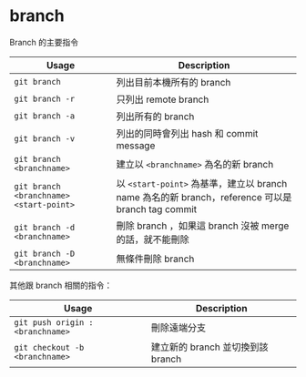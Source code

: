 branch
======

Branch 的主要指令

|  Usage  |  Description  |
|  -----  |  -----------  |
| `git branch` | 列出目前本機所有的 branch |
| `git branch -r` | 只列出 remote branch |
| `git branch -a` | 列出所有的 branch |
| `git branch -v` | 列出的同時會列出 hash 和 commit message |
| `git branch <branchname>` | 建立以 `<branchname>` 為名的新 branch |
| `git branch <branchname> <start-point>` | 以 `<start-point>` 為基準，建立以 branch name 為名的新 branch，reference 可以是 branch tag commit |
| `git branch -d <branchname>` | 刪除 branch ，如果這 branch 沒被 merge 的話，就不能刪除 |
| `git branch -D <branchname>` | 無條件刪除 branch |

其他跟 branch 相關的指令：

|  Usage  |  Description  |
|  -----  |  -----------  |
| `git push origin :<branchname>` | 刪除遠端分支 |
| `git checkout -b <branchname>` | 建立新的 branch 並切換到該 branch |
